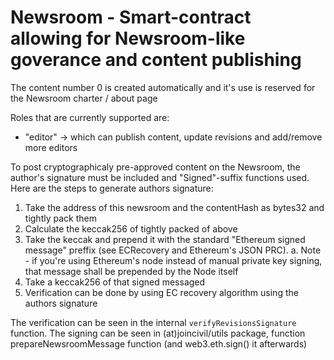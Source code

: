 # Newsroom - Smart-contract allowing for Newsroom-like goverance and content publishing

The content number 0 is created automatically and it's use is reserved for the Newsroom charter / about page

Roles that are currently supported are:

- "editor" -> which can publish content, update revisions and add/remove more editors

To post cryptographicaly pre-approved content on the Newsroom, the author's signature must be included and
"Signed"-suffix functions used. Here are the steps to generate authors signature:

1.  Take the address of this newsroom and the contentHash as bytes32 and tightly pack them
2.  Calculate the keccak256 of tightly packed of above
3.  Take the keccak and prepend it with the standard "Ethereum signed message" preffix (see ECRecovery and Ethereum's JSON PRC).
    a. Note - if you're using Ethereum's node instead of manual private key signing, that message shall be prepended by the Node itself
4.  Take a keccak256 of that signed messaged
5.  Verification can be done by using EC recovery algorithm using the authors signature

The verification can be seen in the internal `verifyRevisionsSignature` function.
The signing can be seen in (at)joincivil/utils package, function prepareNewsroomMessage function (and web3.eth.sign() it afterwards)
